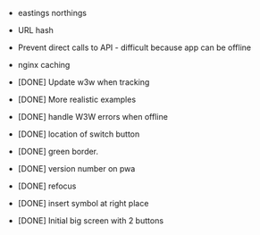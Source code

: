 - eastings northings
- URL hash
- Prevent direct calls to API - difficult because app can be offline
- nginx caching


- [DONE] Update w3w when tracking
- [DONE] More realistic examples
- [DONE] handle W3W errors when offline
- [DONE] location of switch button
- [DONE] green border.
- [DONE] version number on pwa
- [DONE] refocus
- [DONE] insert symbol at right place
- [DONE] Initial big screen with 2 buttons
